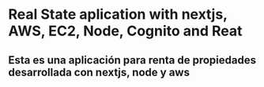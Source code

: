 # Real State aplication with nextjs, AWS, EC2, Node, Cognito and Reat

## Esta es una aplicación para renta de propiedades desarrollada con nextjs, node y aws 
